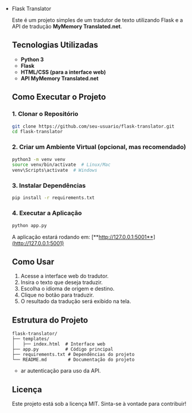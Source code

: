- Flask Translator

  Este é um projeto simples de um tradutor de texto utilizando Flask e a API de tradução **MyMemory Translated.net**.
  ## Tecnologias Utilizadas
  - **Python 3**
  - **Flask**
  - **HTML/CSS (para a interface web)**
  - **API MyMemory Translated.net**
  ## Como Executar o Projeto
  ### 1. Clonar o Repositório
  ```bash
  git clone https://github.com/seu-usuario/flask-translator.git
  cd flask-translator
  ```
  ### 2. Criar um Ambiente Virtual (opcional, mas recomendado)
  ```bash
  python3 -m venv venv
  source venv/bin/activate  # Linux/Mac
  venv\Scripts\activate  # Windows
  ```
  ### 3. Instalar Dependências
  ```bash
  pip install -r requirements.txt
  ```
  ### 4. Executar a Aplicação
  ```bash
  python app.py
  ```
  A aplicação estará rodando em: [**http://127.0.0.1:5001**](http://127.0.0.1:5001)
  ## Como Usar
  1. Acesse a interface web do tradutor.
  2. Insira o texto que deseja traduzir.
  3. Escolha o idioma de origem e destino.
  4. Clique no botão para traduzir.
  5. O resultado da tradução será exibido na tela.
  ## Estrutura do Projeto
  ```
  flask-translator/
  ├── templates/
  │   ├── index.html  # Interface web
  ├── app.py          # Código principal
  ├── requirements.txt # Dependências do projeto
  └── README.md        # Documentação do projeto
  ```
  - ar autenticação para uso da API.
  ## Licença
  Este projeto está sob a licença MIT. Sinta-se à vontade para contribuir!



